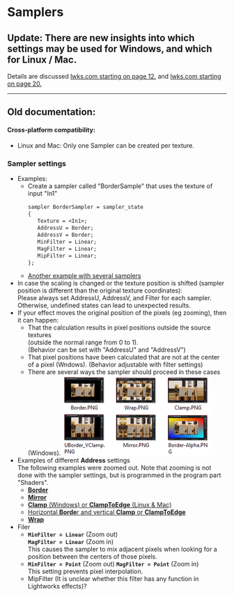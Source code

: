 # Samplers

## Update: There are new insights into which settings may be used for Windows, and which for Linux / Mac.  
 Details are discussed [lwks.com starting on page 12.](https://www.lwks.com/index.php?option=com_kunena&func=view&catid=7&id=143678&limit=15&limitstart=165&Itemid=81#ftop)
 and [lwks.com starting on page 20.](https://www.lwks.com/index.php?option=com_kunena&func=view&catid=7&id=143678&limit=15&limitstart=285&Itemid=81#ftop)
 
---


## Old documentation:

#### Cross-platform compatibility:  
   - Linux and Mac: Only one Sampler can be created per texture.  
 
 
### Sampler settings
  - Examples:
     - Create a sampler called "BorderSample"  that uses the texture of input "In1"
       ``` Code
       sampler BorderSampler = sampler_state
       {
          Texture = <In1>;
          AddressU = Border;
          AddressV = Border;
          MinFilter = Linear;
          MagFilter = Linear;
          MipFilter = Linear;
       };
       ```
     - [Another example with several samplers](example_code.md)
  - In case the scaling is changed or the texture position is shifted 
    (sampler position is different than the original texture coordinates):  
    Please always set AddressU, AddressV, and Filter for each sampler.
    Otherwise, undefined states can lead to unexpected results.
  - If your effect moves the original position of the pixels (eg zooming), then it can happen:
     - That the calculation results in pixel positions outside the source textures  
       (outside the normal range from 0 to 1).  
       (Behavior can be set with "AddressU" and "AddressV")  
     - That pixel positions have been calculated that are not at the center of a pixel (Wndows).
       (Behavior adjustable with filter settings)
     - There are several ways the sampler should proceed in these cases (Windows).
       ![](images/Sampler-mix.png)
 - Examples of different **Address** settings  
   The following examples were zoomed out.
   Note that zooming is not done with the sampler settings, but is programmed in the program part "Shaders".
    - [**Border**](Border.md)
    - [**Mirror**](Mirror.md)
    - [**Clamp** (Windows) or **ClampToEdge** (Linux & Mac)](Clamp.md)
    - [Horizontal **Borde**r and vertical **Clamp** or **ClampToEdge**](Border_Clamp.md)
    - [**Wrap**](Wrap.md)
 - Filer
    - **`MinFilter = Linear`**  (Zoom out)  
      **`MagFilter = Linear`**  (Zoom in)  
      This causes the sampler to mix adjacent pixels when looking for a position between the centers of those pixels.  
   - **`MinFilter = Point`**  (Zoom out) 
     **`MagFilter = Point`**  (Zoom in)  
     This setting prevents pixel interpolation.  
   -  MipFilter (It is unclear whether this filter has any function in Lightworks effects)?
      

